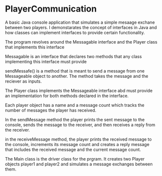 # PlayerCommunication
A basic Java console application that simulates a simple mesaage exchane between two players. I demonstarates the concept of interfaces in Java and how classes can implement interfaces to provide certain functionality.

The program revolves around the Messagable interface and the Player class that implements this interface

Messagable is an interface that declares two methods that any class implementing this interface must provide

sendMessafe() is a method that is meant to send a message from one Messageable object to another. The method takes the message and the reciever as inputs.

The Player class implements the Messageable interface abd must provide an implementation for both methods declared in the interface.

Each player object has a name and a message count which tracks the number of messages the player has received.

In the sendMessage method the player prints the sent message to the console, sends the message to the receiver, and then receives a reply from the receiver.

in the receiveMessage method, the player prints the received message to the console, increments its message count and creates a reply message that includes the received message and the current message count.

The Main class is the driver class for the prgram. It creates two Player objects player1 and player2 and simulates a message exchanges between them.
